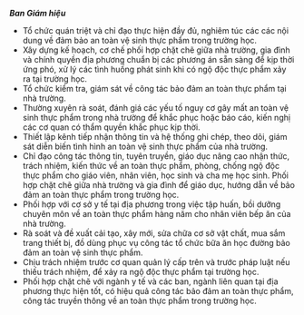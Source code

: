 ***Ban Giám hiệu*** 
- Tổ chức quán triệt và chỉ đạo thực hiện đầy đủ, nghiêm túc các các nội dung về đảm bảo an toàn vệ sinh thực phẩm trong trường học.
- Xây dựng kế hoạch, cơ chế phối hợp chặt chẽ giữa nhà trường, gia đình và chính quyền địa phương chuẩn bị các phương án sẵn sàng để kịp thời ứng phó, xử lý các tình huống phát sinh khi có ngộ độc thực phẩm xảy ra tại trường học.
- Tổ chức kiểm tra, giám sát về công tác bảo đảm an toàn thực phẩm tại nhà trường.
- Thường xuyên rà soát, đánh giá các yếu tố nguy cơ gây mất an toàn vệ sinh thực phẩm trong nhà trường để khắc phục hoặc báo cáo, kiến nghị các cơ quan có thẩm quyền khắc phục kịp thời.
- Thiết lập kênh tiếp nhận thông tin và hệ thống ghi chép, theo dõi, giám sát diễn biến tình hình an toàn vệ sinh thực phẩm của nhà trường.
- Chỉ đạo công tác thông tin, tuyên truyền, giáo dục nâng cao nhận thức, trách nhiệm, kiến thức về an toàn thực phẩm, phòng, chống ngộ độc thực phẩm cho giáo viên, nhân viên, học sinh và cha mẹ học sinh. Phối hợp chặt chẽ giữa nhà trường và gia đình để giáo dục, hướng dẫn về bảo đảm an toàn thực phẩm trong trường học.
- Phối hợp với cơ sở y tế tại địa phương trong việc tập huấn, bồi dưỡng chuyên môn về an toàn thực phẩm hàng năm cho nhân viên bếp ăn của nhà trường.
- Rà soát và đề xuất cải tạo, xây mới, sửa chữa cơ sở vật chất, mua sắm trang thiết bị, đồ dùng phục vụ công tác tổ chức bữa ăn học đường bảo đảm an toàn vệ sinh thực phẩm.
- Chịu trách nhiệm trước cơ quan quản lý cấp trên và trước pháp luật nếu thiếu trách nhiệm, để xảy ra ngộ độc thực phẩm tại trường học.
- Phối hợp chặt chẽ với ngành y tế và các ban, ngành liên quan tại địa phương thực hiện tốt, có hiệu quả công tác bảo đảm an toàn thực phẩm, công tác truyền thông về an toàn thực phẩm trong trường học.